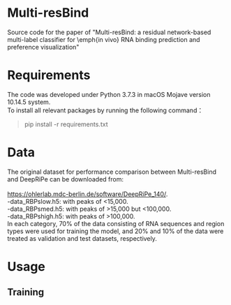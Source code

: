 # Multi-resBind
Source code for the paper of "Multi-resBind: a residual network-based multi-label classifier for \emph{in vivo} RNA binding prediction and preference visualization"
# Requirements
The code was developed under Python 3.7.3 in macOS Mojave version 10.14.5 system.  
To install all relevant packages by running the following command：  
>pip install -r requirements.txt
# Data
The original dataset for performance comparison between Multi-resBind and DeepRiPe can be downloaded from: <br />  
https://ohlerlab.mdc-berlin.de/software/DeepRiPe_140/. <br />
-data_RBPslow.h5: with peaks of <15,000. <br />
-data_RBPsmed.h5: with peaks of >15,000 but <100,000.  <br />
-data_RBPshigh.h5: with peaks of >100,000. <br />
In each category, 70% of the data consisting of RNA sequences and region types were used for training the model, and 20% and 10% of the data were treated as validation and test datasets, respectively.  
# Usage
## Training
Train and evaluate the model with the commands:  
>python3 main.py
